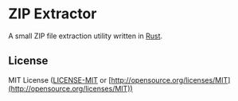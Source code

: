 # ZIP Extractor

A small ZIP file extraction utility written in [Rust](https://www.rust-lang.org/).

## License

MIT License ([LICENSE-MIT](/LICENSE-MIT) or [http://opensource.org/licenses/MIT](http://opensource.org/licenses/MIT))
